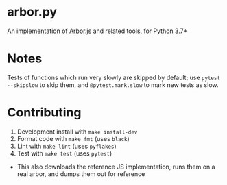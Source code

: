 # arbor.py

An implementation of 
[Arbor.js](https://github.com/catmaid/CATMAID/blob/master/django/applications/catmaid/static/libs/catmaid/Arbor.js)
and related tools, for Python 3.7+
 
# Notes

Tests of functions which run very slowly are skipped by default; 
use `pytest --skipslow` to skip them, 
and `@pytest.mark.slow` to mark new tests as slow.

# Contributing

1. Development install with `make install-dev`
2. Format code with `make fmt` (uses `black`)
3. Lint with `make lint` (uses `pyflakes`) 
4. Test with `make test` (uses `pytest`)
  - This also downloads the reference JS implementation, runs them on a real arbor, and dumps them out for reference
